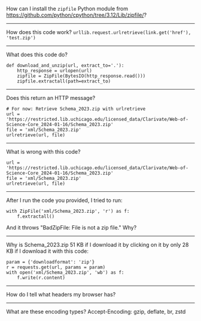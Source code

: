 How can I install the `zipfile` Python module from https://github.com/python/cpython/tree/3.12/Lib/zipfile/?

***

How does this code work? `urllib.request.urlretrieve(link.get('href'), 'test.zip')`

***

What does this code do?

```
def download_and_unzip(url, extract_to='.'):
    http_response = urlopen(url)
    zipfile = ZipFile(BytesIO(http_response.read()))
    zipfile.extractall(path=extract_to)
```

***

Does this return an HTTP message?

```
# For now: Retrieve Schema_2023.zip with urlretrieve
url = 'https://restricted.lib.uchicago.edu/licensed_data/Clarivate/Web-of-Science-Core_2024-01-16/Schema_2023.zip'
file = 'xml/Schema_2023.zip'
urlretrieve(url, file)
```

***

What is wrong with this code?

```
url = 'https://restricted.lib.uchicago.edu/licensed_data/Clarivate/Web-of-Science-Core_2024-01-16/Schema_2023.zip'
file = 'xml/Schema_2023.zip'
urlretrieve(url, file)
```

***

After I run the code you provided, I tried to run:

```
with ZipFile('xml/Schema_2023.zip', 'r') as f:
    f.extractall()
```

And it throws "BadZipFile: File is not a zip file." Why?

***

Why is Schema_2023.zip 51 KB if I download it by clicking on it by only 28 KB if I download it with this code:

```
param = {'downloadformat': 'zip'}
r = requests.get(url, params = param)
with open('xml/Schema_2023.zip', 'wb') as f:
    f.write(r.content)
```

***

How do I tell what headers my browser has?

***

What are these encoding types? Accept-Encoding: gzip, deflate, br, zstd